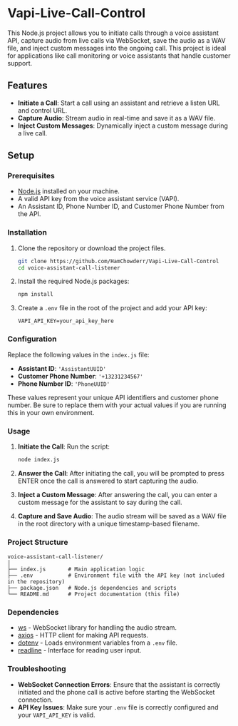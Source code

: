 # Vapi-Live-Call-Control

This Node.js project allows you to initiate calls through a voice assistant API, capture audio from live calls via WebSocket, save the audio as a WAV file, and inject custom messages into the ongoing call. This project is ideal for applications like call monitoring or voice assistants that handle customer support.

## Features

- **Initiate a Call**: Start a call using an assistant and retrieve a listen URL and control URL.
- **Capture Audio**: Stream audio in real-time and save it as a WAV file.
- **Inject Custom Messages**: Dynamically inject a custom message during a live call.

## Setup

### Prerequisites

- [Node.js](https://nodejs.org/) installed on your machine.
- A valid API key from the voice assistant service (VAPI).
- An Assistant ID, Phone Number ID, and Customer Phone Number from the API.

### Installation

1. Clone the repository or download the project files.
   ```bash
   git clone https://github.com/HamChowderr/Vapi-Live-Call-Control
   cd voice-assistant-call-listener
   ```

2. Install the required Node.js packages:
   ```bash
   npm install
   ```

3. Create a `.env` file in the root of the project and add your API key:
   ```env
   VAPI_API_KEY=your_api_key_here
   ```

### Configuration

Replace the following values in the `index.js` file:

- **Assistant ID**: `'AssistantUUID'`
- **Customer Phone Number**: `'+13231234567'`
- **Phone Number ID**: `'PhoneUUID'`

These values represent your unique API identifiers and customer phone number. Be sure to replace them with your actual values if you are running this in your own environment.

### Usage

1. **Initiate the Call**:
   Run the script:
   ```bash
   node index.js
   ```

2. **Answer the Call**:
   After initiating the call, you will be prompted to press ENTER once the call is answered to start capturing the audio.

3. **Inject a Custom Message**:
   After answering the call, you can enter a custom message for the assistant to say during the call.

4. **Capture and Save Audio**:
   The audio stream will be saved as a WAV file in the root directory with a unique timestamp-based filename.

### Project Structure

```
voice-assistant-call-listener/
│
├── index.js       # Main application logic
├── .env           # Environment file with the API key (not included in the repository)
├── package.json   # Node.js dependencies and scripts
└── README.md      # Project documentation (this file)
```

### Dependencies

- [ws](https://www.npmjs.com/package/ws) - WebSocket library for handling the audio stream.
- [axios](https://www.npmjs.com/package/axios) - HTTP client for making API requests.
- [dotenv](https://www.npmjs.com/package/dotenv) - Loads environment variables from a `.env` file.
- [readline](https://nodejs.org/api/readline.html) - Interface for reading user input.

### Troubleshooting

- **WebSocket Connection Errors**: Ensure that the assistant is correctly initiated and the phone call is active before starting the WebSocket connection.
- **API Key Issues**: Make sure your `.env` file is correctly configured and your `VAPI_API_KEY` is valid.
